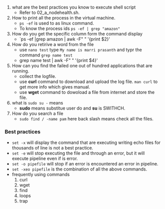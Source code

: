 1. what are the best practices you know to execute shell script
    - Refer to 02_a_nodehealth.sh.
2. How to print all the process in the virtual machine.
    - `ps -ef` is used to as linux command.
    - To know the process ids `ps -ef | grep "amazon"`
3. How do you get the specific column form the command display
    - `ps -ef |grep amazon | awk -F" " '{print $2}'
4. How do you retirive a word from the file
    - use `nano test` type `My name is marri prasanth` and typr the command `grep name test`
    - grep name test | awk -F" " '{print $4}'
5. How can you find the failed one out of hundred applications that are running. 
    - collect the logfile.
    - use **curl** command to download and upload the log file. `man curl` to get more info which gives manual.
    - use **wget** command to dowoload a file from internet and store the file.
6. what is `sudo su -` means
    - **sudo** means substitue user do and **su** is SWITHCH.
7. How do you search a file
    - `sudo find / -name pam` here back slash means check all the files.
### Best practices
- `set -x` will display the command that are executing writing echo files for thousands of line is not a best practice.
- `set -e` will stop executing the file and through an error, but it will execute pipeline even if is error.
- `set -o pipefile` will stop if an error is encountered an error in pipeline.
- `set -xeo pipefile` is the combination of all the above commands.
- frequently using commands
    1. curl
    2. wget
    3. find
    4. loops
    5. trap